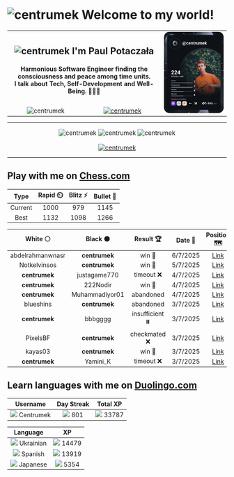 <h1>
  <img
    src="https://emojis.slackmojis.com/emojis/images/1531849430/4246/blob-sunglasses.gif"
    width="30"
    alt="centrumek"
  />
  Welcome to my world!
</h1>

<table>
  <tbody>
    <tr>
      <td align="center" width="70%" colspan="2">
        <h2>
          <img
            src="https://raw.githubusercontent.com/MartinHeinz/MartinHeinz/master/wave.gif"
            width="30px"
            alt="centrumek"
          />
          I'm Paul Potaczała
        </h2>
        <h4>
          Harmonious Software Engineer finding the consciousness and peace among time units.
          <br/>
          I talk about Tech, Self-Development and Well-Being. 🌿🧘🚀
        </h4>
      </td>
      <td width="30%" rowspan="2">
        <a href="https://app.daily.dev/centrumek">
          <img
            src="./devcard.svg"
            alt="centrumek"
          />
        </a>
      </td>
    </tr>
    <tr align="center">
      <td>
        <img
          src="https://komarev.com/ghpvc/?username=centrumek&label=visitors&color=0e75b6&style=flat"
          alt="centrumek"
        >
      </td>
      <td>
        <a href="https://stackoverflow.com/users/14496012/centrumek">
          <img
            src="https://stackoverflow.com/users/flair/14496012.png?theme=dark"
            alt="centrumek"
          >
        </a>
      </td>
    </tr>
  </tbody>
</table>

---
<div align="center">
  <img 
    src="https://github-readme-stats.vercel.app/api?username=centrumek&show_icons=true&count_private=true&theme=dark&hide_border=true&hide=issues,contribs&bg_color=00000000"
    alt="centrumek"
  />
  <img
    src="https://github-readme-stats.vercel.app/api/top-langs/?username=centrumek&layout=compact&hide_border=true&theme=dark&bg_color=00000000&langs_count=6&exclude_repo=air-statistic-app"
    alt="centrumek"
  />
  <img 
    src="https://github-readme-streak-stats.herokuapp.com?user=centrumek&theme=dark&hide_border=true&background=FFFFFF00"
    alt="centrumek"
  />
  <br/>
  <br/>
  <a href="https://www.buymeacoffee.com/centrumek">
    <img
      src="https://cdn.buymeacoffee.com/buttons/v2/default-orange.png"
      height="50"
      width="210"
      alt="centrumek"
    />
  </a>
</div>

---

## Play with me on [Chess.com](https://www.chess.com/member/centrumek)

<div align="center">
<!--START_SECTION:chessStats-->
<!-- Automatically generated with https://github.com/Balastrong/chess-stats-action -->

| Type | Rapid ⏲️ | Blitz ⚡ | Bullet 🔫 |
|:---:|:---:|:---:|:---:|
| Current | 1000 | 979 | 1145 |
| Best | 1132 | 1098 | 1266 |

| White ⚪ | Black ⚫ | Result 🏆 | Date 📅 | Position 🗺️ | Type 🕕 |
|:---:|:---:|:---:|:---:|:---:|:---:|
| abdelrahmanwnasr | **centrumek** | win 🥇 | 6/7/2025 | <a href="http://www.ee.unb.ca/cgi-bin/tervo/fen.pl?select=5r2/6k1/7R/5KP1/7P/8/8/8 w - - 15 67">Link</a> | Blitz |
| Notkelvinsos | **centrumek** | win 🥇 | 5/7/2025 | <a href="http://www.ee.unb.ca/cgi-bin/tervo/fen.pl?select=1r4k1/p5p1/4prq1/7p/1bBP1p2/1PR2P1N/5PPP/4Q1K1 w - - 5 27">Link</a> | Blitz |
| **centrumek** | justagame770 | timeout ❌ | 4/7/2025 | <a href="http://www.ee.unb.ca/cgi-bin/tervo/fen.pl?select=8/8/4p3/K4pbp/4k3/8/8/8 w - - 0 49">Link</a> | Blitz |
| **centrumek** | 222Nodir | win 🥇 | 4/7/2025 | <a href="http://www.ee.unb.ca/cgi-bin/tervo/fen.pl?select=8/8/6K1/8/5P2/8/6kP/8 b - - 0 44">Link</a> | Blitz |
| **centrumek** | Muhammadiyor01 | abandoned  | 4/7/2025 | <a href="http://www.ee.unb.ca/cgi-bin/tervo/fen.pl?select=8/p2b4/p1p1p3/1P6/P1P1p3/4Prk1/4K3/6q1 w - - 0 44">Link</a> | Blitz |
| blueshins | **centrumek** | abandoned  | 3/7/2025 | <a href="http://www.ee.unb.ca/cgi-bin/tervo/fen.pl?select=3r1k2/p5p1/B1pn3p/8/1p6/8/PPP2P1P/3R1RK1 b - - 2 23">Link</a> | Blitz |
| **centrumek** | bbbgggg | insufficient ⏸️ | 3/7/2025 | <a href="http://www.ee.unb.ca/cgi-bin/tervo/fen.pl?select=8/8/6K1/8/7k/8/8/8 w - - 0 48">Link</a> | Blitz |
| PixelsBF | **centrumek** | checkmated ❌ | 3/7/2025 | <a href="http://www.ee.unb.ca/cgi-bin/tervo/fen.pl?select=rn1qkb1r/ppp2Qp1/3p1n1p/3Np1N1/4P3/3P4/PPP2PPP/R1B1K2R b KQkq - 0 10">Link</a> | Blitz |
| kayas03 | **centrumek** | win 🥇 | 3/7/2025 | <a href="http://www.ee.unb.ca/cgi-bin/tervo/fen.pl?select=1r4k1/r4p2/3p1b1p/2pBp1p1/4P3/1P1P3P/P4PP1/R3K2R w KQ g6 0 22">Link</a> | Blitz |
| **centrumek** | Yamini_K | timeout ❌ | 3/7/2025 | <a href="http://www.ee.unb.ca/cgi-bin/tervo/fen.pl?select=4r1k1/5qp1/3B1p1p/1b2p2P/4P1P1/3R1P2/3p1K2/R7 w - - 2 45">Link</a> | Blitz |

<!--END_SECTION:chessStats-->
</div>

## Learn languages with me on [Duolingo.com](https://www.duolingo.com/profile/Centrumek)

<div align="center">
<!--START_SECTION:duolingoStats-->
<!-- Automatically generated with https://github.com/centrumek/duolingo-readme-stats-->

| Username | Day Streak | Total XP |
|:---:|:---:|:---:|
| <img src="https://raw.githubusercontent.com/centrumek/duolingo-readme-stats/main/assets/duolingo.png" height="12"> Centrumek | <img src="https://raw.githubusercontent.com/centrumek/duolingo-readme-stats/main/assets/streakinactive.svg" height="12"> 801 | <img src="https://raw.githubusercontent.com/centrumek/duolingo-readme-stats/main/assets/xp.svg" height="12"> 33787 | <img src="https://raw.githubusercontent.com/centrumek/duolingo-readme-stats/main/assets/xp.svg" height="12"> 0 |

| Language | XP |
|:---:|:---:|
| <img src="https://raw.githubusercontent.com/centrumek/duolingo-readme-stats/main/assets/langs/ukrainian.svg" height="12"> Ukrainian | <img src="https://raw.githubusercontent.com/centrumek/duolingo-readme-stats/main/assets/xp.svg" height="12"> 14479 |
| <img src="https://raw.githubusercontent.com/centrumek/duolingo-readme-stats/main/assets/langs/spanish.svg" height="12"> Spanish | <img src="https://raw.githubusercontent.com/centrumek/duolingo-readme-stats/main/assets/xp.svg" height="12"> 13919 |
| <img src="https://raw.githubusercontent.com/centrumek/duolingo-readme-stats/main/assets/langs/japanese.svg" height="12"> Japanese | <img src="https://raw.githubusercontent.com/centrumek/duolingo-readme-stats/main/assets/xp.svg" height="12"> 5354 |

<!--END_SECTION:duolingoStats-->
</div>
<!--
**centrumek/centrumek** is a ✨ _special_ ✨ repository because its `README.md` (this file) appears on your GitHub profile.

Here are some ideas to get you started:

- 🔭 I’m currently working on ...
- 🌱 I’m currently learning ...
- 👯 I’m looking to collaborate on ...
- 🤔 I’m looking for help with ...
- 💬 Ask me about ...
- 📫 How to reach me: ...
- 😄 Pronouns: ...
- ⚡ Fun fact: ...
-->
